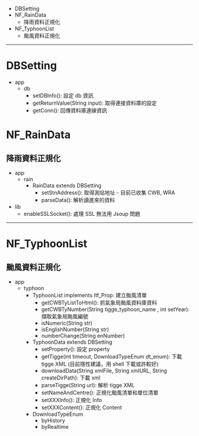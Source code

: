 <!-- MarkdownTOC -->

- DBSetting
- NF_RainData
    - 降雨資料正規化
- NF_TyphoonList
    - 颱風資料正規化

<!-- /MarkdownTOC -->

---
# DBSetting
- app
    - db
        - setDBInfo(): 設定 db 資訊
        - getReturnValue(String input): 取得連接資料庫的設定
        - getConn(): 回傳資料庫連線資訊

# NF_RainData
## 降雨資料正規化  
- app
    - rain
        - RainData extends DBSetting
            - setStnAddress(): 取得測站地址
                   - 目前已收集 CWB, WRA    
            - parseData(): 解析讀進來的資料
- lib
    - enableSSLSocket(): 處理 SSL 無法用 Jsoup 問題

---

# NF_TyphoonList
## 颱風資料正規化  
- app
    - typhoon
        - TyphoonList implements Itf_Prop: 建立颱風清單
            - getCWBTyListToHtml(): 抓氣象局颱風資料庫資料
            - getCWBTyNumber(String tigge_typhoon_name , int setYear): 擷取氣象局颱風編號
            - isNumeric(String str)
            - isEnglishNumber(String str)
            - numberChange(String enNumber)
        - TyphoonData extends DBSetting
            - setProperty(): 設定 property
            - getTigge(int timeout, DownloadTypeEnum dt_enum): 下載 tigge XML (目前隱性建議，用 shell 下載或許較好)
            - downloadData(String xmlFile, String xmlURL, String createDirPath): 下載 xml
            - parseTigge(String url): 解析 tigge XML
            - setNameAndCentre(): 正規化颱風清單和單位清單
            - setXXXInfo(): 正規化 Info
            - setXXXContent(): 正規化 Content
        - DownloadTypeEnum
            - byHistory
            - byRealtime